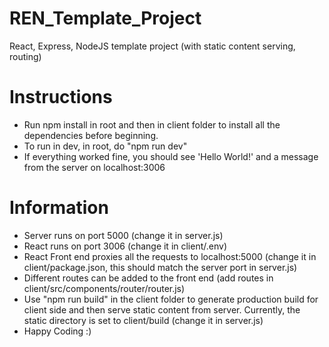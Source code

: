 # REN_Template_Project
React, Express, NodeJS template project (with static content serving, routing)

# Instructions
- Run npm install in root and then in client folder to install all the dependencies before beginning.
- To run in dev, in root, do "npm run dev"
- If everything worked fine, you should see 'Hello World!' and a message from the server on localhost:3006

# Information
- Server runs on port 5000 (change it in server.js)
- React runs on port 3006 (change it in client/.env)
- React Front end proxies all the requests to localhost:5000 (change it in client/package.json, this should match the server port in server.js)
- Different routes can be added to the front end (add routes in client/src/components/router/router.js)
- Use "npm run build" in the client folder to generate production build for client side and then serve static content from server. Currently, the static directory is set to client/build (change it in server.js)
- Happy Coding :)
